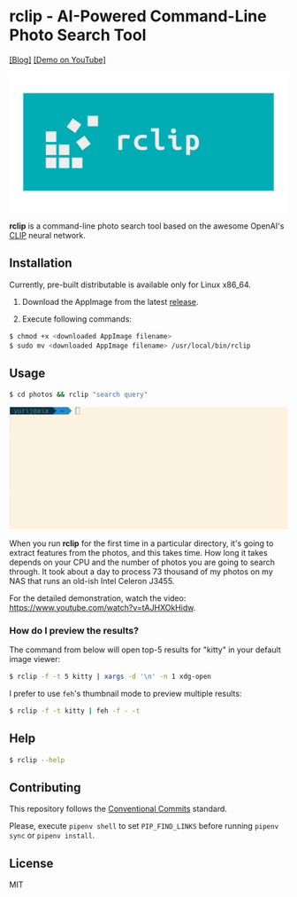 # rclip - AI-Powered Command-Line Photo Search Tool

[[Blog]](https://mikhalevi.ch/rclip-an-ai-powered-command-line-photo-search-tool/) [[Demo on YouTube]](https://www.youtube.com/watch?v=tAJHXOkHidw)

<div align="center">
  <img alt="rclip logo" src="resources/logo-transparent.png" width="600px" />
</div>

**rclip** is a command-line photo search tool based on the awesome OpenAI's [CLIP](https://github.com/openai/CLIP) neural network.

## Installation

Currently, pre-built distributable is available only for Linux x86_64.

1. Download the AppImage from the latest [release](https://github.com/yurijmikhalevich/rclip/releases).

2. Execute following commands:

```bash
$ chmod +x <downloaded AppImage filename>
$ sudo mv <downloaded AppImage filename> /usr/local/bin/rclip
```

## Usage

```bash
$ cd photos && rclip "search query"
```

<img alt="rclip usage demo" src="resources/rclip-usage.gif" width="640px" />

When you run **rclip** for the first time in a particular directory, it's going to extract features from the photos, and this takes time. How long it takes depends on your CPU and the number of photos you are going to search through. It took about a day to process 73 thousand of my photos on my NAS that runs an old-ish Intel Celeron J3455.

For the detailed demonstration, watch the video: https://www.youtube.com/watch?v=tAJHXOkHidw.

### How do I preview the results?

The command from below will open top-5 results for "kitty" in your default image viewer:

```bash
$ rclip -f -t 5 kitty | xargs -d '\n' -n 1 xdg-open
```

I prefer to use `feh`'s thumbnail mode to preview multiple results:

```bash
$ rclip -f -t kitty | feh -f - -t
```

## Help

```bash
$ rclip --help
```

## Contributing

This repository follows the [Conventional Commits](https://www.conventionalcommits.org/en/v1.0.0/) standard.

Please, execute `pipenv shell` to set `PIP_FIND_LINKS` before running `pipenv sync` or `pipenv install`.

## License

MIT
